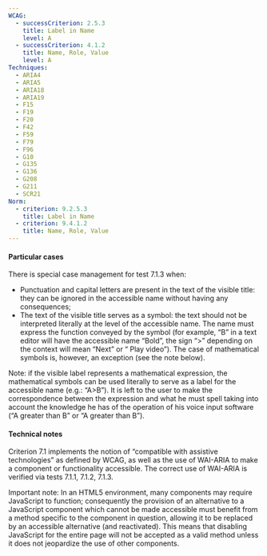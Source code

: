 ```yaml
---
WCAG:
  - successCriterion: 2.5.3
    title: Label in Name
    level: A
  - successCriterion: 4.1.2
    title: Name, Role, Value
    level: A
Techniques:
  - ARIA4
  - ARIA5
  - ARIA18
  - ARIA19
  - F15
  - F19
  - F20
  - F42
  - F59
  - F79
  - F96
  - G10
  - G135
  - G136
  - G208
  - G211
  - SCR21
Norm:
  - criterion: 9.2.5.3
    title: Label in Name
  - criterion: 9.4.1.2
    title: Name, Role, Value
---
```


#### Particular cases

There is special case management for test 7.1.3 when:

- Punctuation and capital letters are present in the text of the visible title: they can be ignored in the accessible name without having any consequences;
- The text of the visible title serves as a symbol: the text should not be interpreted literally at the level of the accessible name. The name must express the function conveyed by the symbol (for example, “B” in a text editor will have the accessible name “Bold”, the sign “>” depending on the context will mean “Next” or “ Play video”). The case of mathematical symbols is, however, an exception (see the note below).

Note: if the visible label represents a mathematical expression, the mathematical symbols can be used literally to serve as a label for the accessible name (e.g.: “A>B”). It is left to the user to make the correspondence between the expression and what he must spell taking into account the knowledge he has of the operation of his voice input software (“A greater than B” or “A greater than B”).

#### Technical notes

Criterion 7.1 implements the notion of “compatible with assistive technologies” as defined by WCAG, as well as the use of WAI-ARIA to make a component or functionality accessible. The correct use of WAI-ARIA is verified via tests 7.1.1, 7.1.2, 7.1.3.

Important note: In an HTML5 environment, many components may require JavaScript to function; consequently the provision of an alternative to a JavaScript component which cannot be made accessible must benefit from a method specific to the component in question, allowing it to be replaced by an accessible alternative (and reactivated). This means that disabling JavaScript for the entire page will not be accepted as a valid method unless it does not jeopardize the use of other components.
